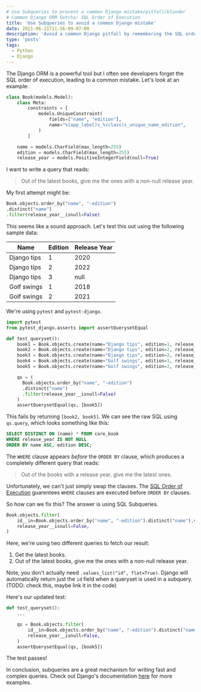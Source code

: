 ```yaml
---
# Use Subqueries to prevent a common Django mistake/pitfall/blunder
# Common Django ORM Gotcha: SQL Order of Execution
title: 'Use Subqueries to avoid a common Django mistake'
date: 2021-06-21T11:56:09-07:00
description: 'Avoid a common Django pitfall by remembering the SQL order of execution and using Subqueries'
type: 'posts'
tags:
  - Python
  - Django
---
```


The Django ORM is a powerful tool but I often see developers forget the SQL order of execution, leading to a common mistake. Let's look at an example:

```python
class Book(models.Model):
    class Meta:
        constraints = [
            models.UniqueConstraint(
                fields=["name", "edition"],
                name="%(app_label)s_%(class)s_unique_name_edition",
            )
        ]

    name = models.CharField(max_length=255)
    edition = models.CharField(max_length=255)
    release_year = models.PositiveIntegerField(null=True)
```

I want to write a query that reads:

> Out of the latest books, give me the ones with a non-null release year.

My first attempt might be:

```python
Book.objects.order_by("name", "-edition")
.distinct("name")
.filter(release_year__isnull=False)
```

This seems like a sound approach. Let's test this out using the following sample data:

| Name        | Edition | Release Year |
| ----------- | ------- | ------------ |
| Django tips | 1       | 2020         |
| Django tips | 2       | 2022         |
| Django tips | 3       | null         |
| Golf swings | 1       | 2018         |
| Golf swings | 2       | 2021         |

We're using `pytest` and `pytest-django`.

```python
import pytest
from pytest_django.asserts import assertQuerysetEqual

def test_queryset():
    book1 = Book.objects.create(name="Django tips", edition=1, release_year=2020)
    book2 = Book.objects.create(name="Django tips", edition=2, release_year=2022)
    book3 = Book.objects.create(name="Django tips", edition=3, release_year=None)
    book4 = Book.objects.create(name="Golf swings", edition=1, release_year=2018)
    book5 = Book.objects.create(name="Golf swings", edition=2, release_year=2021)

    qs = (
      Book.objects.order_by("name", "-edition")
      .distinct("name")
      .filter(release_year__isnull=False)
    )
    assertQuerysetEqual(qs, [book5])
```

This fails by returning `[book2, book5]`. We can see the raw SQL using `qs.query`, which looks something like this:

```sql
SELECT DISTINCT ON (name) * FROM core_book
WHERE release_year IS NOT NULL
ORDER BY name ASC, edition DESC;
```

The `WHERE` clause appears _before_ the `ORDER BY` clause, which produces a completely different query that reads:

> Out of the books with a release year, give me the latest ones.

Unfortunately, we can't just simply swap the clauses. The [SQL Order of Execution](https://www.sisense.com/blog/sql-query-order-of-operations/) guarentees `WHERE` clauses are executed before `ORDER BY` clauses.

So how can we fix this? The answer is using SQL Subqueries.

```python
Book.objects.filter(
    id__in=Book.objects.order_by("name", "-edition").distinct("name").values_list("id", flat=True),
    release_year__isnull=False,
)
```

Here, we're using two different queries to fetch our result:

1. Get the latest books.
2. Out of the latest books, give me the ones with a non-null release year.

Note, you don't actually need `.values_list("id", flat=True)`. Django will automatically return just the `id` field when a queryset is used in a subquery. (TODO: check this, maybe link it in the code)

Here's our updated test:

```python
def test_queryset():
    ...

    qs = Book.objects.filter(
        id__in=Book.objects.order_by("name", "-edition").distinct("name"),
        release_year__isnull=False,
    )
    assertQuerysetEqual(qs, [book5])
```

The test passes!

In conclusion, subqueries are a great mechanism for writing fast and complex queries. Check out Django's documentation [here](https://docs.djangoproject.com/en/dev/ref/models/expressions/#subquery-expressions) for more examples.

